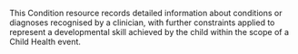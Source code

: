 This Condition resource records detailed information about conditions or diagnoses recognised by a clinician, with further constraints applied to represent a developmental skill achieved by the child within the scope of a Child Health event.